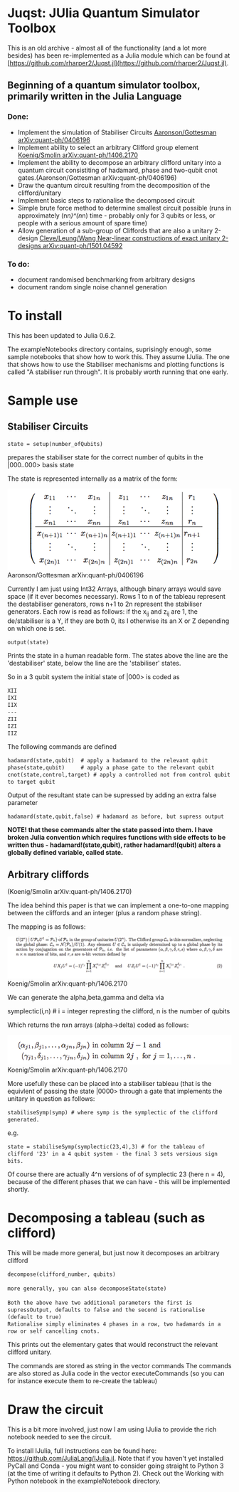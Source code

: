 # Juqst: JUlia Quantum Simulator Toolbox

This is an old archive - almost all of the functionality (and a lot more besides) has been re-implemented as a Julia module which can be found at [https://github.com/rharper2/Juqst.jl](https://github.com/rharper2/Juqst.jl).

## Beginning of a quantum simulator toolbox, primarily written in the Julia Language

### Done:

* Implement the simulation of Stabiliser Circuits [Aaronson/Gottesman arXiv:quant-ph/0406196](http://arxiv.org/pdf/quant-ph/0406196)
* Implement ability to select an arbitrary Clifford group element [Koenig/Smolin arXiv:quant-ph/1406.2170](http://arxiv.org/abs/1406.2170)
* Implement the ability to decompose an arbitrary clifford unitary into a quantum circuit consistiting of hadamard, phase and two-qubit cnot gates.(Aaronson/Gottesman arXiv:quant-ph/0406196)
* Draw the quantum circuit resulting from the decomposition of the clifford/unitary
* Implement basic steps to rationalise the decomposed circuit
* Simple brute force method to determine smallest circuit possible (runs in approximately (n*n)^(n*n) time - probably only for 3 qubits or less, or people with a serious amount of spare time)
* Allow generation of a sub-group of Cliffords that are also a unitary 2-design [Cleve/Leung/Wang Near-linear constructions of exact unitary 2-designs arXiv:quant-ph/1501.04592](https://arxiv.org/abs/1501.04592)


### To do:

- document randomised benchmarking from arbitrary designs
- document random single noise channel generation

# To install

This has been updated to Julia 0.6.2.

The exampleNotebooks directory contains, suprisingly enough, some sample notebooks that show how to work this. They assume IJulia. The one that shows how to use the Stabiliser mechanisms and plotting functions is called "A stabiliser run through". It is probably worth running that one early.



# Sample use

## Stabiliser Circuits

    state = setup(number_ofQubits)

prepares the stabiliser state for the correct number of qubits in the |000..000> basis state

The state is represented internally as a matrix of the form:

<img src="readMeFigures/Matrix.png"></img>
Aaronson/Gottesman arXiv:quant-ph/0406196

Currently I am just using Int32 Arrays, although binary arrays would save space (if it ever becomes necessary).
Rows 1 to n of the tableau represent the destabiliser generators, rows n+1 to 2n represent the stabiliser generators. Each row is read
as follows: if the x<sub>ij</sub> and z<sub>ij</sub> are 1, the de/stabiliser is a Y, if they are both 0, its I otherwise its an X or Z depending on which one is set.
 
    output(state)

Prints the state in a human readable form. The states above the line are the 'destabiliser' state, below the line are the 'stabiliser' states. 

So in a 3 qubit system the initial state of |000> is coded as 

```
XII
IXI
IIX
---
ZII
IZI
IIZ
```

The following commands are defined

    hadamard(state,qubit)  # apply a hadamard to the relevant qubit
    phase(state,qubit)     # apply a phase gate to the relevant qubit
    cnot(state,control,target) # apply a controlled not from control qubit to target qubit

Output of the resultant state can be supressed by adding an extra false parameter

    hadamard(state,qubit,false) # hadamard as before, but supress output

**NOTE! that these commands alter the state passed into them. I have broken Julia convention which requires functions 
with side effects to be written thus - hadamard!(state,qubit), rather hadamard!(qubit) alters a globally defined variable, called state.**

## Arbitrary cliffords

(Koenig/Smolin arXiv:quant-ph/1406.2170)

The idea behind this paper is that we can implement a one-to-one mapping between the cliffords and an integer (plus a random phase string).

The mapping is as follows:

<img src="readMeFigures/Clifford Mapping.png">Koenig/Smolin arXiv:quant-ph/1406.2170</img>

We can generate the alpha,beta,gamma and delta via

   symplectic(i,n) # i = integer represting the clifford, n is the number of qubits

Which returns the nxn arrays (alpha->delta) coded as follows:

<img src="readMeFigures/coding.png">Koenig/Smolin arXiv:quant-ph/1406.2170</img>

More usefully these can be placed into a stabiliser tableau (that is the equivlent of passing the state |0000> through a gate that implements the unitary in question as follows:

    stabiliseSymp(symp) # where symp is the symplectic of the clifford generated.

e.g.

    state = stabiliseSymp(symplectic(23,4),3) # for the tableau of clifford '23' in a 4 qubit system - the final 3 sets versious sign bits.

Of course there are actually 4^n versions of of symplectic 23 (here n = 4), because of the different phases that we can have - this will be implemented shortly.

# Decomposing a tableau (such as clifford)

This will be made more general, but just now it decomposes an arbitrary clifford

    decompose(clifford_number, qubits)

    more generally, you can also decomposeState(state)

    Both the above have two additional parameters the first is supressOutput, defaults to false and the second is rationalise (default to true)
    Rationalise simply eliminates 4 phases in a row, two hadamards in a row or self cancelling cnots.

This prints out the elementary gates that would reconstruct the relevant clifford unitary.

The commands are stored as string in the vector commands
The commands are also stored as Julia code in the vector executeCommands (so you can for instance execute them to re-create the tableau)

# Draw the circuit

This is a bit more involved, just now I am using IJulia to provide the rich notebook needed to see the circuit.

To install IJulia, full instructions can be found here: https://github.com/JuliaLang/IJulia.jl. Note that if you haven't yet installed PyCall and Conda - you might want to consider going straight to Python 3 (at the time of writing it defaults to Python 2). Check out the Working with Python notebook in the exampleNotebook directory.







